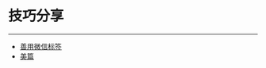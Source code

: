 # 技巧分享

---

<!-- ex_nonav -->

* [善用微信标签](/chang-jian-wen-ti/ji-qiao-fen-xiang/wei-xin-biao-qian.md)
* [美篇](/chang-jian-wen-ti/ji-qiao-fen-xiang/mei-pian.md)